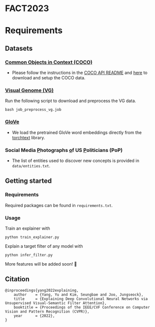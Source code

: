# FACT2023

# Requirements

## Datasets
### [Common Objects in Context (COCO)](https://cocodataset.org/#home)

- Please follow the instructions in the
[COCO API README](https://github.com/cocodataset/cocoapi) and
[here](data/README.md) to download and setup the COCO data.

### [Visual Genome (VG)](https://visualgenome.org/)

Run the following script to download and preprocess the VG data.

```commandline
bash job_preprocess_vg.job
```

### [GloVe](https://nlp.stanford.edu/projects/glove/)

- We load the pretrained GloVe word embeddings directly from the
[torchtext](https://torchtext.readthedocs.io/en/latest/vocab.html#glove) library.

### Social Media <u>P</u>hotographs <u>o</u>f US <u>P</u>oliticians (PoP)

- The list of entities used to discover new concepts is provided in `data/entities.txt`.

## Getting started

### Requirements

Required packages can be found in `requirements.txt`.

### Usage

Train an explainer with

```commandline
python train_explainer.py
```

Explain a target filter of any model with

```commandline
python infer_filter.py
```

More features will be added soon! 🍻

## Citation
```
@inproceedings{yang2022explaining,
    author    = {Yang, Yu and Kim, Seungbae and Joo, Jungseock},
    title     = {Explaining Deep Convolutional Neural Networks via Unsupervised Visual-Semantic Filter Attention},
    booktitle = {Proceedings of the IEEE/CVF Conference on Computer Vision and Pattern Recognition (CVPR)},
    year      = {2022},
}
```
